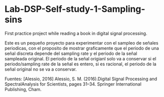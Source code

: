 # Lab-DSP-Self-study-1-Sampling-sins
First practice project while reading a book in digital signal processing.

Este es un pequeño proyecto para experimentar con el sampleo de señales periodicas, con el proposito de mostrar
graficamente que el periodo de una señal discreta depende del sampling rate y el periodo de la señal sampleada original.
El periodo de la señal origianl solo va a conservar si el periodo/sampling rate de la señal es entero, si es racional, el periodo de la señal original no se va a conservar.

Fuentes: 
[Alessio, 2016]  Alessio,  S.  M.  (2016).Digital  Signal  Processing  and  SpectralAnalysis for Scientists, pages 31–34. Springer International Publishing, Cham.
